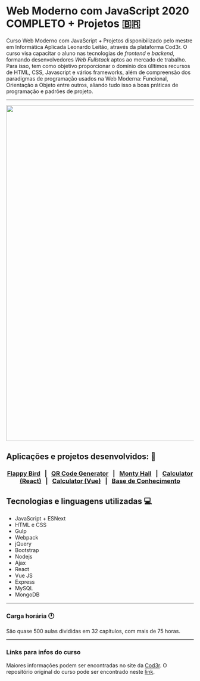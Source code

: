 # Web Moderno com JavaScript 2020 COMPLETO + Projetos :brazil:

Curso Web Moderno com JavaScript + Projetos disponibilizado pelo mestre em Informática Aplicada Leonardo Leitão, através da plataforma Cod3r. O curso visa capacitar o aluno nas tecnologias de _frontend_ e _backend_, formando desenvolvedores _Web Fullstack_ aptos ao mercado de trabalho. Para isso, tem como objetivo proporcionar o domínio dos úlltimos recursos de HTML, CSS, Javascript e vários frameworks, além de compreensão dos paradigmas de programação usados na Web Moderna: Funcional, Orientação a Objeto entre outros, aliando tudo isso a boas práticas de programação e padrões de projeto.

<hr>
<p align="center">
 <img width="900px" src="https://github.com/abraao69" />
</p>

## Aplicações e projetos desenvolvidos: :rocket:

### <p align="center"><a href="https://github.com/abraao69/Flappy-Bird-">Flappy Bird<a> &nbsp; | &nbsp; <a href="https://github.com/abraao69/Gerador-de-QR-Code">QR Code Generator</a> &nbsp; | &nbsp; <a href="https://github.com/ChristopherHauschild/app-monty-hall-vue.js">Monty Hall</a> &nbsp; | &nbsp; <a href="https://github.com/ChristopherHauschild/projeto-calculadora-react">Calculator (React)</a> &nbsp; | &nbsp; <a href="https://github.com/ChristopherHauschild/projeto-calculadora-vueJS">Calculator (Vue)</a> &nbsp; | &nbsp; <a href="https://github.com/ChristopherHauschild/projeto-base-conhecimento-cod3r">Base de Conhecimento</a></p>

## Tecnologias e linguagens utilizadas :computer:

<ul>
  <li> JavaScript + ESNext</li>
  <li> HTML e  CSS</li>
  <li> Gulp</li>
  <li> Webpack</li>
  <li> jQuery</li>
  <li> Bootstrap</li>
  <li> Nodejs</li>
  <li> Ajax</li>
  <li> React</li>
  <li> Vue JS</li>
  <li> Express</li>
  <li> MySQL</li>
  <li> MongoDB</li>
</ul>

<hr>

### Carga horária :clock1:

São quase 500 aulas divididas em 32 capítulos, com mais de 75 horas.

<hr>

### Links para infos do curso

Maiores informações podem ser encontradas no site da <a href='https://www.cod3r.com.br/courses/web-moderno'>Cod3r</a>.
O repositório original do curso pode ser encontrado neste <a href='https://github.com/cod3rcursos/web-moderno'>link</a>.
